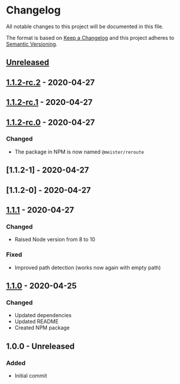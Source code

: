 # Changelog
All notable changes to this project will be documented in this file.

The format is based on [Keep a Changelog](http://keepachangelog.com/en/1.0.0/)
and this project adheres to [Semantic Versioning](http://semver.org/spec/v2.0.0.html).

## [Unreleased]

## [1.1.2-rc.2] - 2020-04-27

## [1.1.2-rc.1] - 2020-04-27

## [1.1.2-rc.0] - 2020-04-27
### Changed
- The package in NPM is now named `@meister/reroute`

## [1.1.2-1] - 2020-04-27

## [1.1.2-0] - 2020-04-27

## [1.1.1] - 2020-04-27
### Changed
- Raised Node version from 8 to 10

### Fixed
- Improved path detection (works now again with empty path)

## [1.1.0] - 2020-04-25
### Changed
- Updated dependencies
- Updated README
- Created NPM package

## 1.0.0 - Unreleased
### Added
- Initial commit

[Unreleased]: https://github.com/meister/reroute/compare/v1.1.2-rc.2...HEAD
[1.1.2-rc.2]: https://github.com/meister/reroute/compare/v1.1.2-rc.1...v1.1.2-rc.2
[1.1.2-rc.1]: https://github.com/meister/reroute/compare/v1.1.2-rc.0...v1.1.2-rc.1
[1.1.2-rc.0]: https://github.com/meister/reroute/compare/v1.1.1...v1.1.2-rc.0
[1.1.1]: https://github.com/meister/reroute/compare/v1.1.0...v1.1.1
[1.1.0]: https://github.com/meister/reroute/compare/v1.0.0...v1.1.0